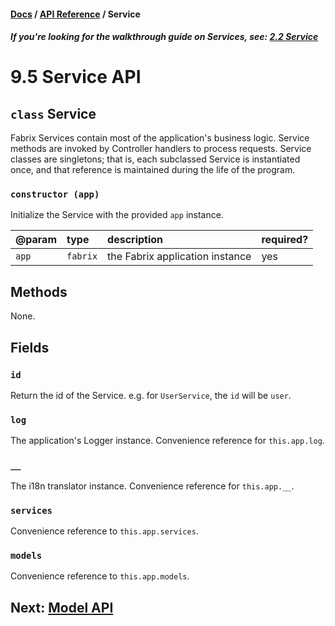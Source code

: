 #### [Docs](../) / [API Reference](./) / Service

##### *If you're looking for the walkthrough guide on Services, see: [2.2 Service](../build/service.md)*

# 9.5 Service API

## `class` Service

Fabrix Services contain most of the application's business logic. Service methods are invoked by Controller handlers to process requests.
Service classes are singletons; that is, each subclassed Service is instantiated once, and that reference is maintained during the life of the program.

### `constructor (app)`

Initialize the Service with the provided `app` instance.

| @param | type | description | required? |
|:---|:---|:---|:---|
| `app` | `fabrix` | the Fabrix application instance | yes |

## Methods

None.

## Fields

### `id`

Return the id of the Service. e.g. for `UserService`, the `id` will be `user`.

### `log`

The application's Logger instance. Convenience reference for `this.app.log`.

### `__`

The i18n translator instance. Convenience reference for `this.app.__`.

### `services`

Convenience reference to `this.app.services`.

### `models`

Convenience reference to `this.app.models`.

## Next: [Model API](model.md)
